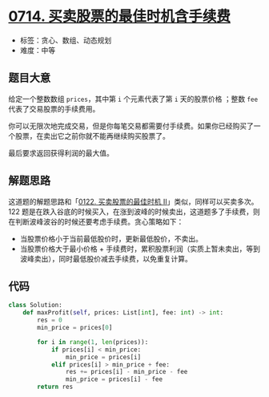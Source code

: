 # [0714. 买卖股票的最佳时机含手续费](https://leetcode.cn/problems/best-time-to-buy-and-sell-stock-with-transaction-fee/)

- 标签：贪心、数组、动态规划
- 难度：中等

## 题目大意

给定一个整数数组 `prices`，其中第 `i` 个元素代表了第 `i` 天的股票价格 ；整数 `fee` 代表了交易股票的手续费用。

你可以无限次地完成交易，但是你每笔交易都需要付手续费。如果你已经购买了一个股票，在卖出它之前你就不能再继续购买股票了。

最后要求返回获得利润的最大值。

## 解题思路

这道题的解题思路和「[0122. 买卖股票的最佳时机 II](https://leetcode.cn/problems/best-time-to-buy-and-sell-stock-ii/)」类似，同样可以买卖多次。122 题是在跌入谷底的时候买入，在涨到波峰的时候卖出，这道题多了手续费，则在判断波峰波谷的时候还要考虑手续费。贪心策略如下：

- 当股票价格小于当前最低股价时，更新最低股价，不卖出。
- 当股票价格大于最小价格 + 手续费时，累积股票利润（实质上暂未卖出，等到波峰卖出），同时最低股价减去手续费，以免重复计算。

## 代码

```python
class Solution:
    def maxProfit(self, prices: List[int], fee: int) -> int:
        res = 0
        min_price = prices[0]

        for i in range(1, len(prices)):
            if prices[i] < min_price:
                min_price = prices[i]
            elif prices[i] > min_price + fee:
                res += prices[i] - min_price - fee
                min_price = prices[i] - fee
        return res
```

